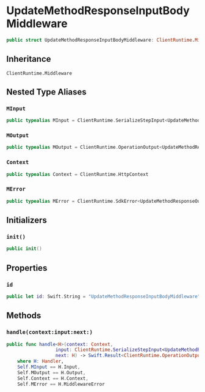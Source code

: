 # UpdateMethodResponseInputBodyMiddleware

``` swift
public struct UpdateMethodResponseInputBodyMiddleware: ClientRuntime.Middleware 
```

## Inheritance

`ClientRuntime.Middleware`

## Nested Type Aliases

### `MInput`

``` swift
public typealias MInput = ClientRuntime.SerializeStepInput<UpdateMethodResponseInput>
```

### `MOutput`

``` swift
public typealias MOutput = ClientRuntime.OperationOutput<UpdateMethodResponseOutputResponse>
```

### `Context`

``` swift
public typealias Context = ClientRuntime.HttpContext
```

### `MError`

``` swift
public typealias MError = ClientRuntime.SdkError<UpdateMethodResponseOutputError>
```

## Initializers

### `init()`

``` swift
public init() 
```

## Properties

### `id`

``` swift
public let id: Swift.String = "UpdateMethodResponseInputBodyMiddleware"
```

## Methods

### `handle(context:input:next:)`

``` swift
public func handle<H>(context: Context,
                  input: ClientRuntime.SerializeStepInput<UpdateMethodResponseInput>,
                  next: H) -> Swift.Result<ClientRuntime.OperationOutput<UpdateMethodResponseOutputResponse>, MError>
    where H: Handler,
    Self.MInput == H.Input,
    Self.MOutput == H.Output,
    Self.Context == H.Context,
    Self.MError == H.MiddlewareError
```
